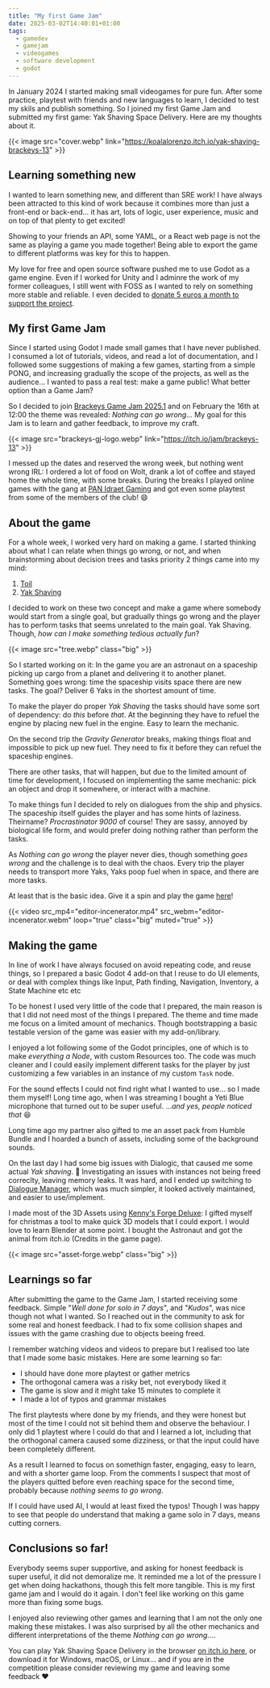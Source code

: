 ```yaml
---
title: "My first Game Jam"
date: 2025-03-02T14:40:01+01:00
tags:
  - gamedev
  - gamejam
  - videogames
  - software development
  - godot
---
```

In January 2024 I started making small videogames for pure fun. After some
practice, playtest with friends and new languages to learn, I decided to
test my skils and publish something. So I joined my first Game Jam and
submitted my first game: Yak Shaving Space Delivery. Here are my thoughts about
it.

<!--more-->

{{< image src="cover.webp" link="https://koalalorenzo.itch.io/yak-shaving-brackeys-13" >}}

## Learning something new
I wanted to learn something new, and different than SRE work! I have always been
attracted to this kind of work because it combines more than just a front-end or
back-end... it has art, lots of logic, user experience, music and on top of that
plenty to get excited!

Showing to your friends an API, some YAML, or a React web page is not the same
as playing a game you made together! Being able to export the game to different
platforms was key for this to happen.

My love for free and open source software pushed me to use Godot as a game
engine. Even if I worked for Unity and I adminre the work of my former
colleagues, I still went with FOSS as I wanted to rely on something more stable
and reliable. I even decided to [donate 5 euros a month to support the project](https://blog.setale.me/2023/01/25/Happy-to-give-back-happy-to-pay/).

## My first Game Jam
Since I started using Godot I made small games that I have never published.
I consumed a lot of tutorials, videos, and read a lot of documentation,
and I followed some suggestions of making a few games, starting from a simple
PONG, and increasing gradually the scope of the projects, as well as the audience...
I wanted to pass a real test: make a game public! What better option than a Game Jam?

So I decided to join [Brackeys Game Jam 2025.1](https://itch.io/jam/brackeys-13)
and on February the 16th at 12:00 the theme was revealed: _Nothing can go wrong..._
My goal for this Jam is to learn and gather feedback, to improve my craft.

{{< image src="brackeys-gj-logo.webp" link="https://itch.io/jam/brackeys-13" >}}

I messed up the dates and reserved the wrong week, but nothing went wrong IRL:
I ordered a lot of food on Wolt, drank a lot of coffee and stayed home the whole
time, with some breaks. During the breaks I played online games with the gang at
[PAN Idraet Gaming](https://panidraet.dk/en/idraetsgrene/andre-aktiviteter/gaming/)
and got even some playtest from some of the members of the club! :smile:

## About the game 
For a whole week, I worked very hard on making a game. I started thinking about
what I can relate when things go wrong, or not, and when brainstorming about
decision trees and tasks priority 2 things came into my mind:

1. [Toil](https://sre.google/sre-book/eliminating-toil/)
2. [Yak Shaving](https://en.wiktionary.org/wiki/yak_shaving)

I decided to work on these two concept and make a game where somebody would
start from a single goal, but gradually things go wrong and the player has to
perform tasks that seems unrelated to the main goal. Yak Shaving.
Though, _how can I make something tedious actually fun_?

{{< image src="tree.webp" class="big" >}}

So I started working on it: In the game you are an astronaut on a spaceship
picking up cargo from a planet and delivering it to another planet. Something
goes wrong: time the spaceship visits space there are new tasks. The goal?
Deliver 6 Yaks in the shortest amount of time.

To make the player do proper _Yak Shaving_ the tasks should have some sort of
dependency: do _this_ before _that_. At the beginning they have to refuel the
engine by placing new fuel in the engine. Easy to learn the mechanic.

On the second trip the _Gravity Generator_ breaks, making things float and
impossible to pick up new fuel. They need to fix it before they can refuel the
spaceship engines.

There are other tasks, that will happen, but due to the limited amount of time
for development, I focused on implementing the same mechanic: pick an object and
drop it somewhere, or interact with a machine.

To make things fun I decided to rely on dialogues from the ship and physics.
The spaceship itself guides the player and has some hints of laziness.
Theirname? _Procrastinator 9000_ of course! They are sassy, annoyed by
biological life form, and would prefer doing nothing rather than perform the
tasks.

As _Nothing can go wrong_ the player never dies, though something _goes wrong_
and the challenge is to deal with the chaos. Every trip the player needs to
transport more Yaks, Yaks poop fuel when in space, and there are more tasks.

At least that is the basic idea. Give it a spin and play the game
[here](http://koalalorenzo.itch.io/yak-shaving-brackeys-13)!

{{< video src_mp4="editor-incenerator.mp4" src_webm="editor-incenerator.webm" loop="true" class="big" muted="true" >}}

## Making the game
In line of work I have always focused on avoid repeating code, and reuse things,
so I prepared a basic Godot 4 add-on that I reuse to do UI elements, or deal
with complex things like Input, Path finding, Navigation, Inventory,
a State Machine etc etc

To be honest I used very little of the code that I prepared, the main reason is
that I did not need most of the things I prepared. The theme and time made me
focus on a limited amount of mechanics. Though bootstrapping a basic testable
version of the game was easier with my add-on/library.

I enjoyed a lot following some of the Godot principles, one of which is to make
_everything a Node_, with custom Resources too. The code was much cleaner and I
could easily implement different tasks for the player by just customizing a few
variables in an instance of my custom `Task` node.

For the sound effects I could not find right what I wanted to use... so I made
them myself! Long time ago, when I was streaming I bought a Yeti Blue microphone
that turned out to be super useful. ..._and yes, people noticed that_ :laughing:

Long time ago my partner also gifted to me an asset pack from Humble Bundle and
I hoarded a bunch of assets, including some of the background sounds.

On the last day I had some big issues with Dialogic, that caused me some
actual _Yak shaving_. :facepalm: Investigating an issues with instances not being freed
correclty, leaving memory leaks. It was hard, and I ended up switching
to [Dialogue Manager](https://dialogue.nathanhoad.net), which was much simpler,
it looked actively maintained, and easier to use/implement.

I made most of the 3D Assets using [Kenny's Forge Deluxe](https://www.kenney.nl/tools/asset-forge):
I gifted myself for christmas a tool to make quick 3D models that I could
export. I would love to learn Blender at some point. I bought the Astronaut
and got the animal from itch.io (Credits in the game page).

{{< image src="asset-forge.webp" class="big" >}}

## Learnings so far
After submitting the game to the Game Jam, I started receiving some feedback.
Simple "_Well done for solo in 7 days_", and "_Kudos_", was nice though not what
I wanted. So I reached out in the community to ask for some real and honest
feedback. I had to fix some collision shapes and issues with the game crashing
due to objects beeing freed.

I remember watching videos and videos to prepare but I realised too late that I
made some basic mistakes. Here are some learning so far:

- I should have done more playtest or gather metrics
- The orthogonal camera was a risky bet, not everybody liked it
- The game is slow and it might take 15 minutes to complete it
- I made a lot of typos and grammar mistakes

The first playtests where done by my friends, and they were honest but most of
the time I could not sit behind them and observe the behaviour. I only did 1
playtest where I could do that and I learned a lot, including that the
orthogonal camera caused some dizziness, or that the input could have been
completely different.

As a result I learned to focus on somethign faster, engaging, easy to learn, and
with a shorter game loop. From the comments I suspect that most of the players
quitted before even reaching space for the second time, probably because
_nothing seems to go wrong_.

If I could have used AI, I would at least fixed the typos! Though I was happy to
see that people do understand that making a game solo in 7 days, means cutting
corners.

## Conclusions so far!
Everybody seems super supportive, and asking for honest feedback is
super useful, it did not demoralize me. It reminded me a lot of the pressure I
get when doing hackathons, though this felt more tangible. This is my first game
jam and I would do it again. I don't feel like working on this game more than
fixing some bugs.

I enjoyed also reviewing other games and learning that I am not the only one
making these mistakes. I was also surprised by all the other mechanics and
different interpretations of the theme _Nothing can go wrong..._.

You can play Yak Shaving Space Delivery in the browser [on itch.io here](http://koalalorenzo.itch.io/yak-shaving-brackeys-13),
or download it for Windows, macOS, or Linux... and if you are in the competition
please consider reviewing my game and leaving some feedback :heart:

